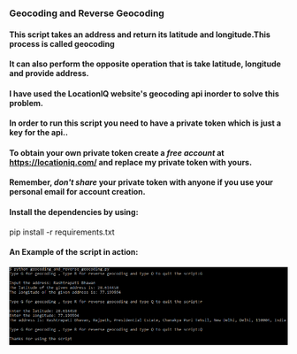 ### Geocoding and Reverse Geocoding 

#### This script takes an address and return its latitude and longitude.This process is called geocoding
#### It can also perform the opposite operation that is take latitude, longitude and provide address.

#### I have used the LocationIQ website's geocoding api inorder to solve this problem.

#### In order to run this script you need to have a private token which is just a key for the api..

#### To obtain your own private token create a *free account* at https://locationiq.com/ and replace my private token with yours.

#### Remember, *don't share* your private token with anyone if you use your personal email for account creation.

#### Install the dependencies by using:

pip install -r requirements.txt

#### An Example of the script in action:

<img src="Sample.PNG" alt="Sample">


